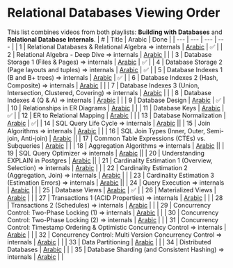 # Relational Databases Viewing Order

This list combines videos from both playlists: **Building with Databases** and **Relational Database Internals**.
| # | Title | Arabic | Done |
| --- | --- | --- | --- |
| 1 | Relational Databases & Relational Algebra => internals | [Arabic](https://www.youtube.com/watch?v=UuCDByipiCo) | ✅ |
| 2 | Relational Algebra - Deep Dive => internals | [Arabic](https://www.youtube.com/watch?v=OuFS0tcQXh8) |  |
| 3 | Database Storage 1 (Files & Pages) => internals | [Arabic](https://youtu.be/-HtHhBQbMB4) | ✅ |
| 4 | Database Storage 2 (Page layouts and tuples) => internals | [Arabic](https://youtu.be/8-LJyyAjOhE) | ✅ |
| 5 | Database Indexes 1 (B and B+ trees) => internals | [Arabic](https://youtu.be/1ZhBULsbZGw) | ✅ |
| 6 | Database Indexes 2 (Hash, Composite) => internals | [Arabic](https://youtu.be/ddWoqXw6Qic) |  |
| 7 | Database Indexes 3 (Union, Intersection, Clustered, Covering) => internals | [Arabic](https://youtu.be/KTEViriyc-Q) |  |
| 8 | Database Indexes 4 (Q & A) => internals | [Arabic](https://youtu.be/wY_SxRMLTvA) |  |
| 9 | Database Design | [Arabic](https://youtu.be/gZ5iYMkrcfQ) | ✅ |
| 10 | Relationships in ER Diagrams | [Arabic](https://youtu.be/hp1gX4kh3lw) |  |
| 11 | Database Keys | [Arabic](https://youtu.be/kgpiD3Z_swg) | ✅ |
| 12 | ER to Relational Mapping | [Arabic](https://youtu.be/3E_FTJ1KFyg) |  |
| 13 | Database Normalization | [Arabic](https://youtu.be/1HEHa_EJa0k) | ✅|
| 14 | SQL Query Life Cycle => internals | [Arabic](https://youtu.be/SEKF4u6Ovyw) ||
| 15 | Join Algorithms => internals | [Arabic](https://youtu.be/oVeo3i5ExaA) | |
| 16 | SQL Join Types (Inner, Outer, Semi-join, Anti-join) | [Arabic](https://youtu.be/4RmzfVUVxYI) ||
| 17 | Common Table Expressions (CTEs) vs. Subqueries | [Arabic](https://youtu.be/bdKIwDv9Owc) | |
| 18 | Aggregation Algorithms => internals | [Arabic](https://youtu.be/dHOYDnqJ9HY) ||
| 19 | SQL Query Optimizer => internals | [Arabic](https://youtu.be/iAxFGRbAh8s) ||
| 20 | Understanding EXPLAIN in Postgres | [Arabic](https://youtu.be/12puiczFlz8) ||
| 21 | Cardinality Estimation 1 (Overview, Selection) => internals | [Arabic](https://youtu.be/PPDDLS5NSyM) | |
| 22 | Cardinality Estimation 2 (Aggregation, Join) => internals | [Arabic](https://youtu.be/QwqNuRSLE3M) |  |
| 23 | Cardinality Estimation 3 (Estimation Errors) => internals | [Arabic](https://youtu.be/ZD0ZarOR438) ||
| 24 | Query Execution => internals | [Arabic](https://youtu.be/Hl0SwV1RFFs) | |
| 25 | Database Views | [Arabic](https://youtu.be/tBqbzeV_EkI) | ✅ |
| 26 | Materialized Views | [Arabic](https://youtu.be/qcJiNoQxHQg) |  |
| 27 | Transactions 1 (ACID Properties) => internals | [Arabic](https://www.youtube.com/watch?v=ziH5Y4tvQJE) |  |
| 28 | Transactions 2 (Schedules) => internals | [Arabic](https://youtu.be/KRZTwTWiUek) |  |
| 29 | Concurrency Control: Two-Phase Locking (1) => internals | [Arabic](https://youtu.be/s8w-GplT6K4) | |
| 30 | Concurrency Control: Two-Phase Locking (2) => internals | [Arabic](https://youtu.be/4Ll7zlC9f4w) |  |
| 31 | Concurrency Control: Timestamp Ordering & Optimistic Concurrency Control => internals | [Arabic](https://youtu.be/f6sl5XFnAr4) | |
| 32 | Concurrency Control: Multi Version Concurrency Control => internals | [Arabic](https://youtu.be/RDry1RyIw1s) |  |
| 33 | Data Partitioning | [Arabic](https://youtu.be/XnCnIWMxEhA) | |
| 34 | Distributed Databases | [Arabic](https://youtu.be/LujY8mdibGk) | |
| 35 | Database Sharding (and Consistent Hashing) => internals | [Arabic](https://youtu.be/-GXQwCIRANA) |  |

